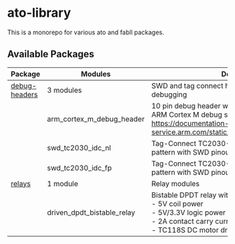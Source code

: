 <!-- This document is autogenerated - Do not edit manually!! -->

# ato-library

This is a monorepo for various ato and fabll packages.

## Available Packages

| Package | Modules | Description | Version |
|---------|---------|-------------|---------|
| [debug-headers](packages/debug-headers/README.md) | 3 modules | SWD and tag connect headers for programming and debugging | 0.1.0 |
|  | arm_cortex_m_debug_header | 10 pin debug header with SWD pinout according to ARM Cortex M debug specification<br>    https://documentation-service.arm.com/static/5fce6c49e167456a35b36af1 | |
|  | swd_tc2030_idc_nl | Tag-Connect TC2030-IDC-NL (6-pin) landing pattern with SWD pinout | |
|  | swd_tc2030_idc_fp | Tag-Connect TC2030-IDC-FP (6-pin) landing pattern with SWD pinout | |
| [relays](packages/relays/README.md) | 1 module | Relay modules | 0.1.0 |
|  | driven_dpdt_bistable_relay | Bistable DPDT relay with driver and indicator LEDs<br>    - 5V coil power<br>    - 5V/3.3V logic power<br>    - 2A contact carry current<br>    - TC118S DC motor driver (H-bridge) as relay driver | |
